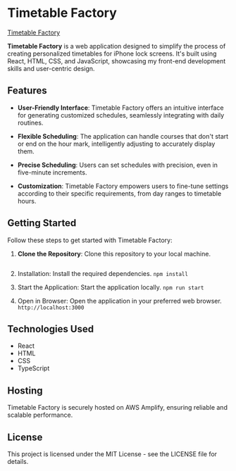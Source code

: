 # Timetable Factory

[Timetable Factory](https://www.thetimetablefactory.com/)

**Timetable Factory** is a web application designed to simplify the process of creating personalized timetables for iPhone lock screens. It's built using React, HTML, CSS, and JavaScript, showcasing my front-end development skills and user-centric design.

## Features

- **User-Friendly Interface**: Timetable Factory offers an intuitive interface for generating customized schedules, seamlessly integrating with daily routines.

- **Flexible Scheduling**: The application can handle courses that don't start or end on the hour mark, intelligently adjusting to accurately display them.

- **Precise Scheduling**: Users can set schedules with precision, even in five-minute increments.

- **Customization**: Timetable Factory empowers users to fine-tune settings according to their specific requirements, from day ranges to timetable hours.

## Getting Started

Follow these steps to get started with Timetable Factory:

1. **Clone the Repository**: Clone this repository to your local machine.

   ```git clone https://github.com/yourusername/timetable-factory.git 
   ```

2. Installation: Install the required dependencies.
    ```npm install```
3. Start the Application: Start the application locally.
    ```npm run start```
4. Open in Browser: Open the application in your preferred web browser.
    ```http://localhost:3000```

## Technologies Used
* React
* HTML
* CSS
* TypeScript

## Hosting
Timetable Factory is securely hosted on AWS Amplify, ensuring reliable and scalable performance.

## License
This project is licensed under the MIT License - see the LICENSE file for details.